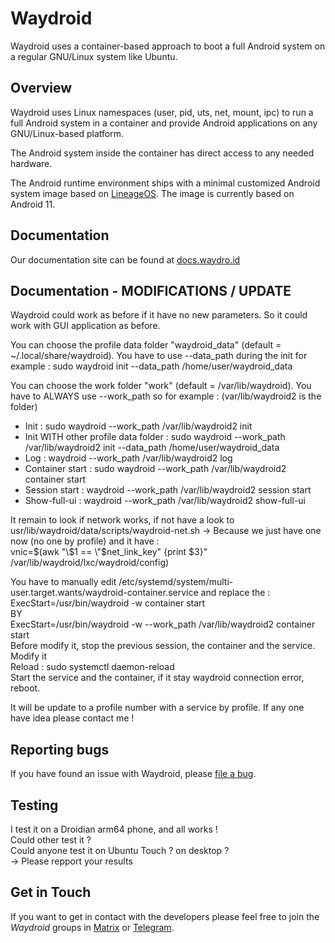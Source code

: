 # Waydroid

Waydroid uses a container-based approach to boot a full Android system on a
regular GNU/Linux system like Ubuntu.

## Overview

Waydroid uses Linux namespaces (user, pid, uts, net, mount, ipc) to run a
full Android system in a container and provide Android applications on
any GNU/Linux-based platform.

The Android system inside the container has direct access to any needed hardware.

The Android runtime environment ships with a minimal customized Android system
image based on [LineageOS](https://lineageos.org/). The image is currently based
on Android 11.

## Documentation

Our documentation site can be found at [docs.waydro.id](https://docs.waydro.id)

## Documentation - MODIFICATIONS / UPDATE

Waydroid could work as before if it have no new parameters. So it could work with GUI application as before.  

You can choose the profile data folder "waydroid_data" (default = ~/.local/share/waydroid). You have to use --data_path during the init for example :  sudo waydroid init --data_path /home/user/waydroid_data  

You can choose the work folder "work" (default = /var/lib/waydroid). You have to ALWAYS use --work_path so for example : (var/lib/waydroid2 is the folder)  
- Init : sudo waydroid --work_path /var/lib/waydroid2 init
- Init WITH other profile data folder : sudo waydroid --work_path /var/lib/waydroid2 init --data_path /home/user/waydroid_data
- Log : waydroid --work_path /var/lib/waydroid2 log
- Container start : sudo waydroid --work_path /var/lib/waydroid2 container start
- Session start : waydroid --work_path /var/lib/waydroid2 session start
- Show-full-ui : waydroid --work_path /var/lib/waydroid2 show-full-ui

It remain to look if network works, if not have a look to usr/lib/waydroid/data/scripts/waydroid-net.sh -> Because we just have one now (no one by profile) and it have :   
vnic=$(awk "\$1 == \"$net_link_key\" {print \$3}" /var/lib/waydroid/lxc/waydroid/config)

You have to manually edit /etc/systemd/system/multi-user.target.wants/waydroid-container.service and replace the :   
ExecStart=/usr/bin/waydroid -w container start  
BY  
ExecStart=/usr/bin/waydroid -w --work_path /var/lib/waydroid2 container start  
Before modify it, stop the previous session, the container and the service.  
Modify it  
Reload : sudo systemctl daemon-reload  
Start the service and the container, if it stay waydroid connection error, reboot.  

It will be update to a profile number with a service by profile. If any one have idea please contact me !  

## Reporting bugs

If you have found an issue with Waydroid, please [file a bug](https://github.com/Waydroid/waydroid/issues/new/choose).

## Testing
I test it on a Droidian arm64 phone, and all works !  
Could other test it ?  
Could anyone test it on Ubuntu Touch ? on desktop ?  
-> Please repport your results  

## Get in Touch

If you want to get in contact with the developers please feel free to join the
*Waydroid* groups in [Matrix](https://matrix.to/#/#waydroid:matrix.org) or [Telegram](https://t.me/WayDroid).
